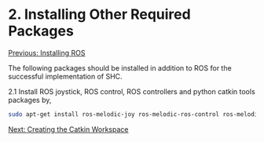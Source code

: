 # 2. Installing Other Required Packages

[Previous: Installing ROS](shc_pc_install_ros.md)

The following packages should be installed in addition to ROS for the successful implementation of SHC.

2.1 Install ROS joystick, ROS control, ROS controllers and python catkin tools packages by,

```bash
sudo apt-get install ros-melodic-joy ros-melodic-ros-control ros-melodic-ros-controllers python-catkin-tools
```

[Next: Creating the Catkin Workspace](shc_pc_create_workspace.md)
